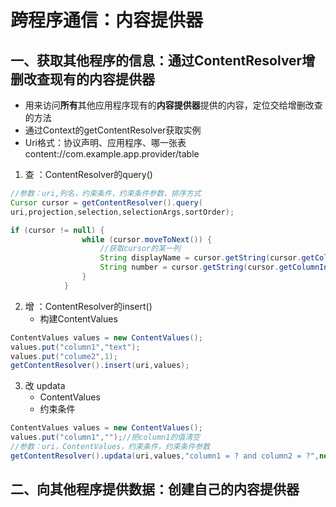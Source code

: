 # 跨程序通信：内容提供器

## 一、获取其他程序的信息：通过ContentResolver增删改查现有的内容提供器
* 用来访问**所有**其他应用程序现有的**内容提供器**提供的内容，定位交给增删改查的方法
* 通过Context的getContentResolver获取实例
* Uri格式：协议声明、应用程序、哪一张表  content://com.example.app.provider/table

1. 查 ：ContentResolver的query()
```java
//参数：uri,列名，约束条件，约束条件参数，排序方式
Cursor cursor = getContentResolver().query(
uri,projection,selection,selectionArgs,sortOrder);

if (cursor != null) {
                while (cursor.moveToNext()) {
                    //获取cursor的某一列
                    String displayName = cursor.getString(cursor.getColumnIndex("column1"));
                    String number = cursor.getString(cursor.getColumnIndex("column2"));
                }
            }
```
2. 增 ：ContentResolver的insert()
      * 构建ContentValues
```java
ContentValues values = new ContentValues();
values.put("column1","text");
values.put("colume2",1);
getContentResolver().insert(uri,values);
```

3. 改 updata
      * ContentValues
      * 约束条件
```java
ContentValues values = new ContentValues();
values.put("column1","");//把column1的值清空
//参数：uri，ContentValues，约束条件，约束条件参数
getContentResolver().updata(uri,values,"column1 = ? and column2 = ?",new String[]{"text","1"});

```

## 二、向其他程序提供数据：创建自己的内容提供器

